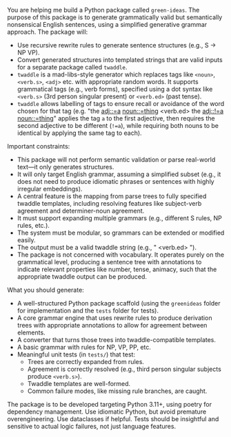 You are helping me build a Python package called `green-ideas`. The purpose of this package is to generate grammatically valid but semantically nonsensical English sentences, using a simplified generative grammar approach. The package will:

- Use recursive rewrite rules to generate sentence structures (e.g., S → NP VP).
- Convert generated structures into templated strings that are valid inputs for a separate package called `twaddle`.
- `twaddle` is a mad-libs-style generator which replaces tags like `<noun>`, `<verb.s>`, `<adj>` etc. with appropriate random words. It supports grammatical tags (e.g., verb forms), specified using a dot syntax like `<verb.s>` (3rd person singular present) or `<verb.ed>` (past tense).
- `twaddle` allows labelling of tags to ensure recall or avoidance of the word chosen for that tag (e.g. "the <adj::=a> <noun::=thing> <verb.ed> the <adj::!=a> <noun::=thing>" applies the tag `a` to the first adjective, then requires the second adjective to be different (`!=a`), while requiring both nouns to be identical by applying the same tag to each).

Important constraints:
- This package will not perform semantic validation or parse real-world text—it only generates structures.
- It will only target English grammar, assuming a simplified subset (e.g., it does not need to produce idiomatic phrases or sentences with highly irregular embeddings).
- A central feature is the mapping from parse trees to fully specified twaddle templates, including resolving features like subject-verb agreement and determiner-noun agreement.
- It must support expanding multiple grammars (e.g., different S rules, NP rules, etc.).
- The system must be modular, so grammars can be extended or modified easily.
- The output must be a valid twaddle string (e.g., "<det> <adj> <noun> <verb.ed> <prep> <det> <adj> <noun>").
- The package is not concerned with vocabulary. It operates purely on the grammatical level, producing a 
sentence tree with annotations to indicate relevant properties like number, tense, animacy, such that the 
appropriate twaddle output can be produced.

What you should generate:
- A well-structured Python package scaffold (using the `greenideas` folder for implementation and the `tests` folder for tests).
- A core grammar engine that uses rewrite rules to produce derivation trees with appropriate annotations to allow for agreement between elements.
- A converter that turns those trees into twaddle-compatible templates.
- A basic grammar with rules for NP, VP, PP, etc.
- Meaningful unit tests (in `tests/`) that test:
    - Trees are correctly expanded from rules.
    - Agreement is correctly resolved (e.g., third person singular subjects produce `<verb.s>`).
    - Twaddle templates are well-formed.
    - Common failure modes, like missing rule branches, are caught.

The package is to be developed targeting Python 3.11+, using poetry for dependency management. Use idiomatic Python, but avoid premature overengineering. Use dataclasses if helpful. Tests should be insightful and sensitive to actual logic failures, not just language features.